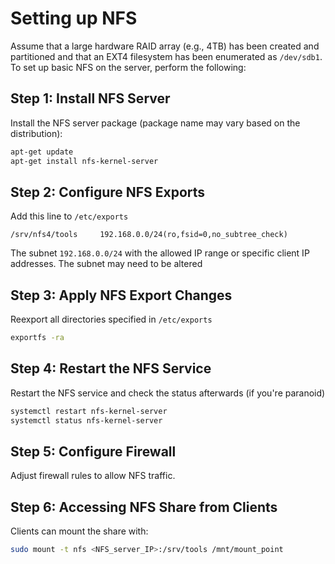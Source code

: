 # Setting up NFS
Assume that a large hardware RAID array (e.g., 4TB) has been created and partitioned and that an EXT4 filesystem has been enumerated as `/dev/sdb1`.  To set up basic NFS on the server, perform the following:

## Step 1: Install NFS Server

Install the NFS server package (package name may vary based on the distribution):

```bash
apt-get update
apt-get install nfs-kernel-server
```

## Step 2: Configure NFS Exports

Add this line to `/etc/exports`

```plaintext
/srv/nfs4/tools		192.168.0.0/24(ro,fsid=0,no_subtree_check)
```

The subnet `192.168.0.0/24` with the allowed IP range or specific client IP addresses.
The subnet may need to be altered 

## Step 3: Apply NFS Export Changes

Reexport all directories specified in `/etc/exports`

```bash
exportfs -ra
```

## Step 4: Restart the NFS Service

Restart the NFS service and check the status afterwards (if you're paranoid)

```bash
systemctl restart nfs-kernel-server
systemctl status nfs-kernel-server
```

## Step 5: Configure Firewall

Adjust firewall rules to allow NFS traffic.

## Step 6: Accessing NFS Share from Clients

Clients can mount the share with:

```bash
sudo mount -t nfs <NFS_server_IP>:/srv/tools /mnt/mount_point
```

